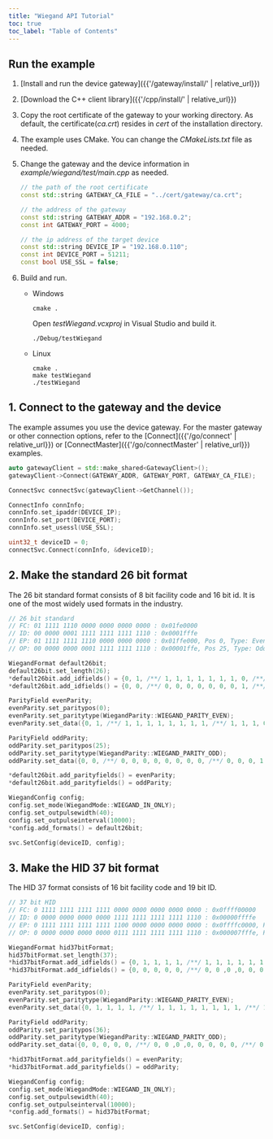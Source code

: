 ```yaml
---
title: "Wiegand API Tutorial"
toc: true
toc_label: "Table of Contents"
---
```


## Run the example

1. [Install and run the device gateway]({{'/gateway/install/' | relative_url}})
2. [Download the C++ client library]({{'/cpp/install/' | relative_url}})
3. Copy the root certificate of the gateway to your working directory. As default, the certificate(_ca.crt_) resides in _cert_ of the installation directory. 
4. The example uses CMake. You can change the _CMakeLists.txt_ file as needed.
5. Change the gateway and the device information in _example/wiegand/test/main.cpp_ as needed.
   
    ```cpp
    // the path of the root certificate
    const std::string GATEWAY_CA_FILE = "../cert/gateway/ca.crt";

    // the address of the gateway
    const std::string GATEWAY_ADDR = "192.168.0.2";
    const int GATEWAY_PORT = 4000;
    
    // the ip address of the target device
    const std::string DEVICE_IP = "192.168.0.110";
    const int DEVICE_PORT = 51211;
    const bool USE_SSL = false;
    ```
6. Build and run.
 
    * Windows
    
      ```
      cmake .
      ```

      Open _testWiegand.vcxproj_ in Visual Studio and build it.

      ```
      ./Debug/testWiegand
      ```

    * Linux

      ```
      cmake .
      make testWiegand
      ./testWiegand
      ```

## 1. Connect to the gateway and the device

The example assumes you use the device gateway. For the master gateway or other connection options, refer to the [Connect]({{'/go/connect' | relative_url}}) or [ConnectMaster]({{'/go/connectMaster' | relative_url}}) examples.

  ```cpp
  auto gatewayClient = std::make_shared<GatewayClient>();
  gatewayClient->Connect(GATEWAY_ADDR, GATEWAY_PORT, GATEWAY_CA_FILE);

  ConnectSvc connectSvc(gatewayClient->GetChannel());

  ConnectInfo connInfo;
  connInfo.set_ipaddr(DEVICE_IP);
  connInfo.set_port(DEVICE_PORT);
  connInfo.set_usessl(USE_SSL);

  uint32_t deviceID = 0;
  connectSvc.Connect(connInfo, &deviceID);
  ```  

## 2. Make the standard 26 bit format

The 26 bit standard format consists of 8 bit facility code and 16 bit id. It is one of the most widely used formats in the industry. 

  ```cpp
  // 26 bit standard
  // FC: 01 1111 1110 0000 0000 0000 0000 : 0x01fe0000
  // ID: 00 0000 0001 1111 1111 1111 1110 : 0x0001fffe
  // EP: 01 1111 1111 1110 0000 0000 0000 : 0x01ffe000, Pos 0, Type: Even
  // OP: 00 0000 0000 0001 1111 1111 1110 : 0x00001ffe, Pos 25, Type: Odd 

  WiegandFormat default26bit;
  default26bit.set_length(26);
  *default26bit.add_idfields() = {0, 1, /**/ 1, 1, 1, 1, 1, 1, 1, 0, /**/ 0, 0, 0, 0, 0, 0, 0, 0, /**/ 0, 0, 0, 0, 0, 0, 0, 0}; // Facility Code
  *default26bit.add_idfields() = {0, 0, /**/ 0, 0, 0, 0, 0, 0, 0, 1, /**/ 1, 1, 1, 1, 1, 1, 1, 1, /**/ 1, 1, 1, 1, 1, 1, 1, 0}; // ID

  ParityField evenParity;
  evenParity.set_paritypos(0);
  evenParity.set_paritytype(WiegandParity::WIEGAND_PARITY_EVEN);
  evenParity.set_data({0, 1, /**/ 1, 1, 1, 1, 1, 1, 1, 1, /**/ 1, 1, 1, 0, 0, 0, 0, 0, /**/ 0, 0, 0, 0, 0, 0, 0, 0});

  ParityField oddParity;
  oddParity.set_paritypos(25);
  oddParity.set_paritytype(WiegandParity::WIEGAND_PARITY_ODD);
  oddParity.set_data({0, 0, /**/ 0, 0, 0, 0, 0, 0, 0, 0, /**/ 0, 0, 0, 1, 1, 1, 1, 1, /**/ 1, 1, 1, 1, 1, 1, 1, 0});

  *default26bit.add_parityfields() = evenParity;
  *default26bit.add_parityfields() = oddParity;

  WiegandConfig config;
  config.set_mode(WiegandMode::WIEGAND_IN_ONLY);
  config.set_outpulsewidth(40);
  config.set_outpulseinterval(10000);
  *config.add_formats() = default26bit;

  svc.SetConfig(deviceID, config);
  ``` 

## 3. Make the HID 37 bit format

The HID 37 format consists of 16 bit facility code and 19 bit ID. 

  ```cpp
  // 37 bit HID
  // FC: 0 1111 1111 1111 1111 0000 0000 0000 0000 0000 : 0x0ffff00000
  // ID: 0 0000 0000 0000 0000 1111 1111 1111 1111 1110 : 0x00000ffffe
  // EP: 0 1111 1111 1111 1111 1100 0000 0000 0000 0000 : 0x0ffffc0000, Pos 0, Type: Even
  // OP: 0 0000 0000 0000 0000 0111 1111 1111 1111 1110 : 0x000007fffe, Pos 36, Type: Odd

  WiegandFormat hid37bitFormat;
  hid37bitFormat.set_length(37);
  *hid37bitFormat.add_idfields() = {0, 1, 1, 1, 1, /**/ 1, 1, 1, 1, 1, 1, 1, 1, /**/ 1, 1, 1, 1, 0, 0, 0, 0, /**/ 0, 0, 0, 0, 0, 0, 0, 0, /**/ 0, 0, 0, 0, 0, 0, 0, 0}; // Facility Code
  *hid37bitFormat.add_idfields() = {0, 0, 0, 0, 0, /**/ 0, 0 ,0 ,0, 0, 0, 0, 0, /**/ 0, 0, 0, 0, 1, 1, 1, 1, /**/ 1, 1, 1, 1, 1, 1, 1, 1, /**/ 1, 1, 1, 1, 1, 1, 1, 0}; // ID

  ParityField evenParity;
  evenParity.set_paritypos(0);
  evenParity.set_paritytype(WiegandParity::WIEGAND_PARITY_EVEN);
  evenParity.set_data({0, 1, 1, 1, 1, /**/ 1, 1, 1, 1, 1, 1, 1, 1, /**/ 1, 1, 1, 1, 1, 1, 0, 0, /**/ 0, 0, 0, 0, 0, 0, 0, 0, /**/ 0, 0, 0, 0, 0, 0, 0, 0});

  ParityField oddParity;
  oddParity.set_paritypos(36);
  oddParity.set_paritytype(WiegandParity::WIEGAND_PARITY_ODD);
  oddParity.set_data({0, 0, 0, 0, 0, /**/ 0, 0 ,0 ,0, 0, 0, 0, 0, /**/ 0, 0, 0, 0, 0, 1, 1, 1, /**/ 1, 1, 1, 1, 1, 1, 1, 1, /**/ 1, 1, 1, 1, 1, 1, 1, 0});

  *hid37bitFormat.add_parityfields() = evenParity;
  *hid37bitFormat.add_parityfields() = oddParity;

  WiegandConfig config;
  config.set_mode(WiegandMode::WIEGAND_IN_ONLY);
  config.set_outpulsewidth(40);
  config.set_outpulseinterval(10000);
  *config.add_formats() = hid37bitFormat;

  svc.SetConfig(deviceID, config);
  ```